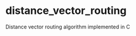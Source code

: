 distance_vector_routing
=======================

Distance vector routing algorithm implemented in C

